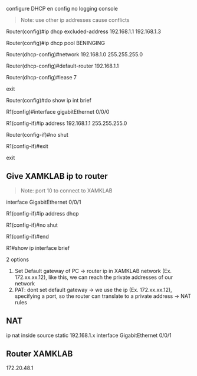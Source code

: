 configure DHCP
en
config
no logging console
> Note: use other ip addresses cause conflicts 

Router(config)#ip dhcp excluded-address 192.168.1.1 192.168.1.3

Router(config)#ip dhcp pool BENINGING

Router(dhcp-config)#network 192.168.1.0 255.255.255.0

Router(dhcp-config)#default-router 192.168.1.1

Router(dhcp-config)#lease 7

exit

Router(config)#do show ip int brief

R1(config)#interface gigabitEthernet 0/0/0

R1(config-if)#ip address 192.168.1.1 255.255.255.0

Router(config-if)#no shut

R1(config-if)#exit

exit
 
## Give XAMKLAB ip to router
> Note: port 10 to connect to XAMKLAB
 
interface GigabitEthernet 0/0/1

R1(config-if)#ip address dhcp

R1(config-if)#no shut

R1(config-if)#end

R1#show ip interface brief
 
2 options
1. Set Default gateway of PC -> router ip in XAMKLAB network (Ex. 172.xx.xx.12), like this, we can reach the private addresses of our network
2. PAT: dont set default gateway -> we use the ip (Ex. 172.xx.xx.12), specifying a port, so the router can translate to a private address -> NAT rules

## NAT

ip nat inside source static 192.168.1.x interface GigabitEthernet 0/0/1

## Router XAMKLAB
 172.20.48.1
